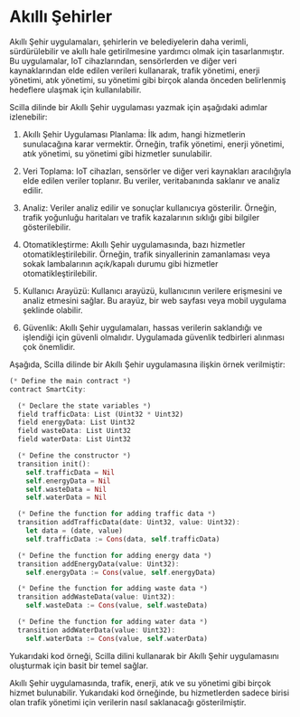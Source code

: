 
# Akıllı Şehirler

Akıllı Şehir uygulamaları, şehirlerin ve belediyelerin daha verimli, sürdürülebilir ve akıllı hale getirilmesine yardımcı olmak için tasarlanmıştır. Bu uygulamalar, IoT cihazlarından, sensörlerden ve diğer veri kaynaklarından elde edilen verileri kullanarak, trafik yönetimi, enerji yönetimi, atık yönetimi, su yönetimi gibi birçok alanda önceden belirlenmiş hedeflere ulaşmak için kullanılabilir.

Scilla dilinde bir Akıllı Şehir uygulaması yazmak için aşağıdaki adımlar izlenebilir:

1.  Akıllı Şehir Uygulaması Planlama: İlk adım, hangi hizmetlerin sunulacağına karar vermektir. Örneğin, trafik yönetimi, enerji yönetimi, atık yönetimi, su yönetimi gibi hizmetler sunulabilir.
    
2.  Veri Toplama: IoT cihazları, sensörler ve diğer veri kaynakları aracılığıyla elde edilen veriler toplanır. Bu veriler, veritabanında saklanır ve analiz edilir.
    
3.  Analiz: Veriler analiz edilir ve sonuçlar kullanıcıya gösterilir. Örneğin, trafik yoğunluğu haritaları ve trafik kazalarının sıklığı gibi bilgiler gösterilebilir.
    
4.  Otomatikleştirme: Akıllı Şehir uygulamasında, bazı hizmetler otomatikleştirilebilir. Örneğin, trafik sinyallerinin zamanlaması veya sokak lambalarının açık/kapalı durumu gibi hizmetler otomatikleştirilebilir.
    
5.  Kullanıcı Arayüzü: Kullanıcı arayüzü, kullanıcının verilere erişmesini ve analiz etmesini sağlar. Bu arayüz, bir web sayfası veya mobil uygulama şeklinde olabilir.
    
6.  Güvenlik: Akıllı Şehir uygulamaları, hassas verilerin saklandığı ve işlendiği için güvenli olmalıdır. Uygulamada güvenlik tedbirleri alınması çok önemlidir.
    

Aşağıda, Scilla dilinde bir Akıllı Şehir uygulamasına ilişkin örnek verilmiştir:

```rust
(* Define the main contract *)
contract SmartCity:

  (* Declare the state variables *)
  field trafficData: List (Uint32 * Uint32)
  field energyData: List Uint32
  field wasteData: List Uint32
  field waterData: List Uint32

  (* Define the constructor *)
  transition init():
    self.trafficData = Nil
    self.energyData = Nil
    self.wasteData = Nil
    self.waterData = Nil

  (* Define the function for adding traffic data *)
  transition addTrafficData(date: Uint32, value: Uint32):
    let data = (date, value)
    self.trafficData := Cons(data, self.trafficData)

  (* Define the function for adding energy data *)
  transition addEnergyData(value: Uint32):
    self.energyData := Cons(value, self.energyData)

  (* Define the function for adding waste data *)
  transition addWasteData(value: Uint32):
    self.wasteData := Cons(value, self.wasteData)

  (* Define the function for adding water data *)
  transition addWaterData(value: Uint32):
    self.waterData := Cons(value, self.waterData)
```

Yukarıdaki kod örneği, Scilla dilini kullanarak bir Akıllı Şehir uygulamasını oluşturmak için basit bir temel sağlar.

Akıllı Şehir uygulamasında, trafik, enerji, atık ve su yönetimi gibi birçok hizmet bulunabilir. Yukarıdaki kod örneğinde, bu hizmetlerden sadece birisi olan trafik yönetimi için verilerin nasıl saklanacağı gösterilmiştir.
